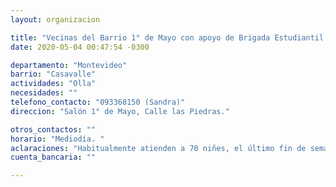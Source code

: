 ```yaml
---
layout: organizacion

title: "Vecinas del Barrio 1° de Mayo con apoyo de Brigada Estudiantil."
date: 2020-05-04 00:47:54 -0300

departamento: "Montevideo"
barrio: "Casavalle"
actividades: "Olla"
necesidades: ""
telefono_contacto: "093368150 (Sandra)"
direccion: "Salón 1° de Mayo, Calle las Piedras."

otros_contactos: ""
horario: "Mediodía. "
aclaraciones: "Habitualmente atienden a 70 niñes, el último fin de semana  fueron 130 niñes y 2 adultos. Se da una vianda, botella de leche y pan. Las familias deben llevar un tupper. De recibir alguna donación, harían una merienda entre semana."
cuenta_bancaria: ""

---
```

